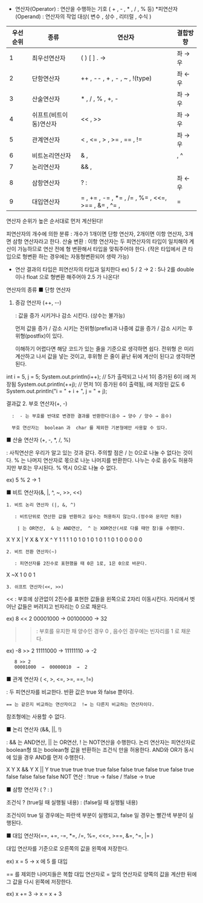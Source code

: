  

 * 연산자(Operator)  : 연산을 수행하는 기호 ( + ,  - ,  * ,  / ,  % 등)
 *피연산자(Operand)  : 연산자의 작업 대상( 변수 ,  상수 ,  리터럴 ,  수식 )
 

우선순위	|종류|	연산자|	결합방향|
|---|---|---|---|
1|	최우선연산자|	 ( )   [ ]    .   ->|	좌 → 우||
2|	단항연산자|	 ++ ,  -- ,  + ,  - ,  ~ ,  !(type) |	좌 ← 우|
3|	산술연산자|	 * ,  / , % , +, - |	좌 → 우|
4|	쉬프트(비트이동)연산자|	 << ,  >> 	|좌 → 우|
5|	관계연산자|	 < ,  <= ,  > ,  >= ,  == ,  != 	|좌 → 우|
6|	비트논리연산자|	 & ,  | ,  ^ |	좌 → 우|
7|	논리연산자|	 && ,  || 	|좌 → 우|
8|	삼항연산자|	 ? :  	|좌 ← 우|
9|	대입연산자| = ,  += ,  -= ,  *= ,  /= ,  %= ,  <<=,  >== ,  &= ,  ^= ,  |= | |좌 ← 우|
연산자 순위가 높은 순서대로 먼저 계산된다!

 

피연산자의 개수에 의한 분류
: 개수가 1개이면 단항 연산자, 2개이면 이항 연산자, 3개면 삼항 연산자라고 한다.
산술 변환
: 이항 연산자는 두 피연산자의 타입이 일치해야 계산이 가능하므로 연산 전에 형 변환해서 타입을 맞춰주어야 한다.
(작은 타입에서 큰 타입으로 형변환 하는 경우에는 자동형변환되어 생략 가능)

+ 연산 결과의 타입은 피연산자의 타입과 일치한다
ex)  5 / 2  →  2    : 5나 2를  double 이나  float 으로 형변환 해주어야  2.5 가 나온다!
 

 

 

연산자의 종류
  ■ 단항 연산자 

  1. 증감 연산자 (++, --)  

      : 값을  증가 시키거나  감소 시킨다. (상수는 불가능)

       먼저 값을  증가 / 감소 시키는 전위형(prefix)과 나중에 값을  증가 / 감소 시키는 후위형(postfix)이 있다.

       이해하기 어렵다면 해당 코드가 있는 줄을 기준으로 생각하면 쉽다.  전위형 은 미리 계산하고 나서 값을 넣는 것이고,  후위형 은 줄이 끝난 뒤에 계산이 된다고 생각하면 된다.

 

int i = 5, j = 5;
System.out.println(i++);	// 5가 출력되고 나서 1이 증가된 6이 i에 저장됨
System.out.println(++j);	// 먼저 1이 증가된 6이 출력됨, i에 저장된 값도 6
System.out.println("i = " + i + ", j = " + j);
 


결과값
  2. 부호 연산자(+, -)

      :  - 는 부호를 반대로 변경한 결과를 반환한다(음수 → 양수 / 양수 → 음수)

      부호 연산자는  boolean 과  char 를 제외한 기본형에만 사용할 수 있다.

 

 

  ■ 산술 연산자 (+, -, *, /, %)

  : 사칙연산은 우리가 알고 있는 것과 같다. 주의할 점은  / 는 0으로 나눌 수 없다는 것이다.  % 는 나머지 연산자로 몫으로 나눈 나머지를 반환한다. 나누는 수로 음수도 허용하지만 부호는 무시된다.  % 역시 0으로 나눌 수 없다. 

  ex)  5 % 2  →  1 

 

 

  ■ 비트 연산자(&, |, ^, ~, >>, <<)

    1. 비트 논리 연산자 (|, &, ^)  

       : 비트단위로 연산한 값을 반환하고 실수는 허용하지 않는다.(정수와 문자만 허용)

        | 는 OR연산,  & 는 AND연산,  ^ 는 XOR연산(서로 다를 때만 참)을 수행한다.

X	Y	X | Y	X & Y	X ^ Y
1	1	1	1	0
1	0	1	0	1
0	1	1	0	1
0	0	0	0	0
 

    2. 비트 전환 연산자(~)

       : 피연산자를 2진수로 표현했을 때 0은 1로, 1은 0으로 바꾼다. 

X	~X
1	0
0	1
 

    3. 쉬프트 연산자(<<, >>)

 <<  : 부호에 상관없이 2진수를 표현한 값들을 왼쪽으로 2자리 이동시킨다.
       자리에서 벗어난 값들은 버려지고 빈자리는  0 으로 채운다.

 ex)   8 << 2
       00001000  →  00100000  →  32 

 >>  : 부호를 유지한 채 양수인 경우  0 , 음수인 경우에는 빈자리를  1 로 채운다.

 ex)  -8 >> 2
       11111000  →  11111110  →  -2

       8 >> 2
       00001000  →  00000010  →  2 
 

 

  ■ 관계 연산자 ( <, >, <=, >=, ==, !=)

  : 두 피연산자를 비교한다. 반환 값은  true 와  false 뿐이다.

    == 는 같은지 비교하는 연산자이고  != 는 다른지 비교하는 연산자이다.

   참조형에는 사용할 수 없다.

 

 

  ■ 논리 연산자 (&&, ||, !)

  :  && 는 AND연산,  || 는 OR연산,  ! 는 NOT연산을 수행한다. 논리 연산자는 피연산자로  boolean형  또는  boolean형 값을 반환하는 조건식 만을 허용한다. AND와 OR가 동시에 있을 경우 AND를 먼저 수행한다.

X	Y	X && Y	X || Y
true	true	true	true
true	false	false	true
false	true	false	true
false	false	false	false
NOT 연산 :  !true  →  false  /  !false  →  true 

 

 

  ■ 삼항 연산자 ( ? : )

  조건식  ?  (true일 때 실행될 내용)  :  (false일 때 실행될 내용)

  조건식이  true 일 경우에는 파란색 부분이 실행되고,  false 일 경우는 빨간색 부분이 실행된다.

 

 

  ■ 대입 연산자(==, +=, -=, *=, /=, %=, <<=, >==, &=, ^=, |= )

  대입 연산자를 기준으로 오른쪽의 값을 왼쪽에 저장한다.

  ex)   x = 5  →  x 에  5 를 대입

 

   == 를 제외한 나머지들은 복합 대입 연산자로  = 앞의 연산자로 양쪽의 값을 계산한 뒤에 그 값을 다시 왼쪽에 저장한다.

  ex)  x += 3  →  x  = x + 3

